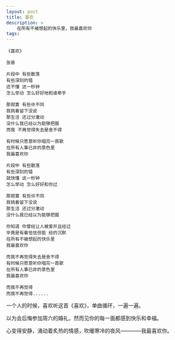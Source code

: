 ```yaml
---
layout: post
title: 喜欢
description: >
    在所有不被想起的快乐里，我最喜欢你
tags:
---
```


```
《喜欢》

张悬

片段中 有些散落
有些深刻的错
还不懂 这一秒钟
怎么举动 怎么好好地和谁牵手

那寂寞 有些许不同
我挑着留下没说
那生活 还过分激动
没什么我已经以为能够把握
而我 不再觉得失去是舍不得

有时候只愿意听你唱完一首歌
在所有人事已非的景色里
我最喜欢你

片段中 有些散落
有些深刻的错
就快懂 这一秒钟
怎么举动 怎么好好和你过

那寂寞 有些许不同
我挑着留下没说
那生活 还过分激动
没什么我已经以为能够把握

你知道 你曾经让人被爱并且经过
毕竟是有着怯怯但能 给的沉默
在所有不被想起的快乐里
我最喜欢你

而我不再觉得失去是舍不得
有时候只愿意听你唱完一首歌
在所有人事已非的景色里
我最喜欢你

而我不再觉得
而我不再觉得......
```

一个人的时候，喜欢听这首《喜欢》，单曲循环，一遍一遍。

以为会后悔参加周六的婚礼，然而见你的每一面都感到快乐和幸福。

心变得安静，涌动着炙热的情感，吹暖寒冷的夜风————我最喜欢你。

